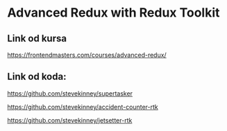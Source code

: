 # Advanced Redux with Redux Toolkit

## Link od kursa

https://frontendmasters.com/courses/advanced-redux/

## Link od koda:

https://github.com/stevekinney/supertasker

https://github.com/stevekinney/accident-counter-rtk

https://github.com/stevekinney/jetsetter-rtk
